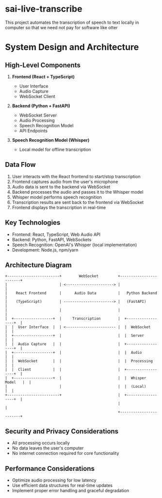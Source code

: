 # sai-live-transcribe
This project automates the transcription of speech to text locally in computer so that we need not pay for software like otter

# System Design and Architecture

## High-Level Components

1. **Frontend (React + TypeScript)**
   - User Interface
   - Audio Capture
   - WebSocket Client

2. **Backend (Python + FastAPI)**
   - WebSocket Server
   - Audio Processing
   - Speech Recognition Model
   - API Endpoints

3. **Speech Recognition Model (Whisper)**
   - Local model for offline transcription

## Data Flow

1. User interacts with the React frontend to start/stop transcription
2. Frontend captures audio from the user's microphone
3. Audio data is sent to the backend via WebSocket
4. Backend processes the audio and passes it to the Whisper model
5. Whisper model performs speech recognition
6. Transcription results are sent back to the frontend via WebSocket
7. Frontend displays the transcription in real-time

## Key Technologies

- Frontend: React, TypeScript, Web Audio API
- Backend: Python, FastAPI, WebSockets
- Speech Recognition: OpenAI's Whisper (local implementation)
- Development: Node.js, npm/yarn

## Architecture Diagram

```
+------------------------+        WebSocket         +------------------------+
|                        | <----------------------> |                        |
|    React Frontend      |      Audio Data          |   Python Backend       |
|    (TypeScript)        | -----------------------> |   (FastAPI)            |
|                        |                          |                        |
|  +------------------+  |     Transcription        |  +------------------+  |
|  |  User Interface  |  | <----------------------- |  |  WebSocket       |  |
|  +------------------+  |                          |  |  Server          |  |
|  |  Audio Capture   |  |                          |  +------------------+  |
|  +------------------+  |                          |  |  Audio           |  |
|  |  WebSocket       |  |                          |  |  Processing      |  |
|  |  Client          |  |                          |  +------------------+  |
|  +------------------+  |                          |  |  Whisper Model   |  |
|                        |                          |  |  (Local)         |  |
+------------------------+                          |  +------------------+  |
                                                    |                        |
                                                    +------------------------+
```

## Security and Privacy Considerations

- All processing occurs locally
- No data leaves the user's computer
- No internet connection required for core functionality

## Performance Considerations

- Optimize audio processing for low latency
- Use efficient data structures for real-time updates
- Implement proper error handling and graceful degradation



